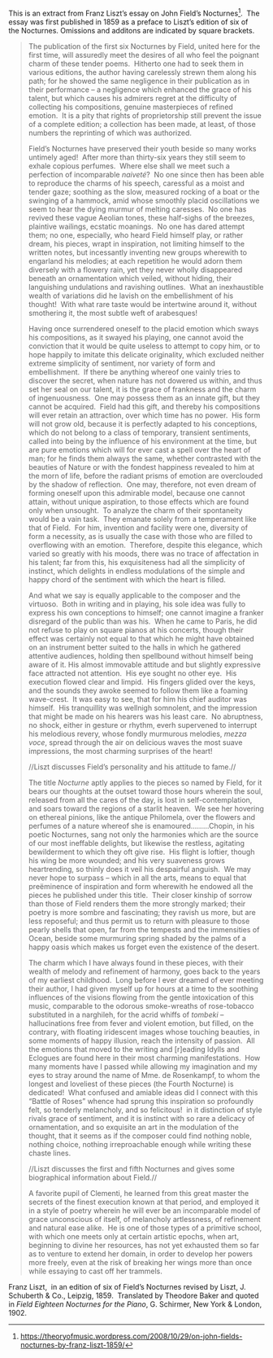 This is an extract from Franz Liszt’s essay on John Field’s Nocturnes[^1].  The essay was first published in 1859 as a preface to Liszt’s edition of six of the Nocturnes. Omissions and additons are indicated by square brackets.

> The publication of the first six Nocturnes by Field, united here for the first time, will assuredly meet the desires of all who feel the poignant charm of these tender poems.  Hitherto one had to seek them in various editions, the author having carelessly strewn them along his path; for he showed the same negligence in their publication as in their performance – a negligence which enhanced the grace of his talent, but which causes his admirers regret at the difficulty of collecting his compositions, genuine masterpieces of refined emotion.  It is a pity that rights of proprietorship still prevent the issue of a complete edition; a collection has been made, at least, of those numbers the reprinting of which was authorized.
> 
> Field’s Nocturnes have preserved their youth beside so many works untimely aged!  After more than thirty-six years they still seem to exhale copious perfumes.  Where else shall we meet such a perfection of incomparable _naiveté_?  No one since then has been able to reproduce the charms of his speech, caressful as a moist and tender gaze; soothing as the slow, measured rocking of a boat or the swinging of a hammock, amid whose smoothly placid oscillations we seem to hear the dying murmur of melting caresses.  No one has revived these vague Aeolian tones, these half-sighs of the breezes, plaintive wailings, ecstatic moanings.  No one has dared attempt them; no one, especially, who heard Field himself play, or rather dream, his pieces, wrapt in inspiration, not limiting himself to the written notes, but incessantly inventing new groups wherewith to engarland his melodies; at each repetition he would adorn them diversely with a flowery rain, yet they never wholly disappeared beneath an ornamentation which veiled, without hiding, their languishing undulations and ravishing outlines.  What an inexhaustible wealth of variations did he lavish on the embellishment of his thought!  With what rare taste would be intertwine around it, without smothering it, the most subtle weft of arabesques!
> 
> Having once surrendered oneself to the placid emotion which sways his compositions, as it swayed his playing, one cannot avoid the conviction that it would be quite useless to attempt to copy him, or to hope happily to imitate this delicate originality, which excluded neither extreme simplicity of sentiment, nor variety of form and embellishment.  If there be anything whereof one vainly tries to discover the secret, when nature has not dowered us within, and thus set her seal on our talent, it is the grace of frankness and the charm of ingenuousness.  One may possess them as an innate gift, but they cannot be acquired.  Field had this gift, and thereby his compositions will ever retain an attraction, over which time has no power.  His form will not grow old, because it is perfectly adapted to his conceptions, which do not belong to a class of temporary, transient sentiments, called into being by the influence of his environment at the time, but are pure emotions which will for ever cast a spell over the heart of man; for he finds them always the same, whether contrasted with the beauties of Nature or with the fondest happiness revealed to him at the morn of life, before the radiant prisms of emotion are overclouded by the shadow of reflection.  One may, therefore, not even dream of forming oneself upon this admirable model, because one cannot attain, without unique aspiration, to those effects which are found only when unsought.  To analyze the charm of their spontaneity would be a vain task.  They emanate solely from a temperament like that of Field.  For him, invention and facility were one, diversity of form a necessity, as is usually the case with those who are filled to overflowing with an emotion.  Therefore, despite this elegance, which varied so greatly with his moods, there was no trace of affectation in his talent; far from this, his exquisiteness had all the simplicity of instinct, which delights in endless modulations of the simple and happy chord of the sentiment with which the heart is filled.
> 
> And what we say is equally applicable to the composer and the virtuoso.  Both in writing and in playing, his sole idea was fully to express his own conceptions to himself; one cannot imagine a franker disregard of the public than was his.  When he came to Paris, he did not refuse to play on square pianos at his concerts, though their effect was certainly not equal to that which he might have obtained on an instrument better suited to the halls in which he gathered attentive audiences, holding then spellbound without himself being aware of it. His almost immovable attitude and but slightly expressive face attracted not attention.  His eye sought no other eye.  His execution flowed clear and limpid.  His fingers glided over the keys, and the sounds they awoke seemed to follow them like a foaming wave-crest.  It was easy to see, that for him his chief auditor was himself.  His tranquillity was wellnigh somnolent, and the impression that might be made on his hearers was his least care.  No abruptness, no shock, either in gesture or rhythm, everh supervened to interrupt his melodious revery, whose fondly murmurous melodies, _mezza voce_, spread through the air on delicious waves the most suave impressions, the most charming surprises of the heart!
> 
> //Liszt discusses Field’s personality and his attitude to fame.//
> 
> The title _Nocturne_ aptly applies to the pieces so named by Field, for it bears our thoughts at the outset toward those hours wherein the soul, released from all the cares of the day, is lost in self-contemplation, and soars toward the regions of a starlit heaven.  We see her hovering on ethereal pinions, like the antique Philomela, over the flowers and perfumes of a nature whereof she is enamoured………Chopin, in his poetic Nocturnes, sang not only the harmonies which are the source of our most ineffable delights, but likewise the restless, agitating bewilderment to which they oft give rise.  His flight is loftier, though his wing be more wounded; and his very suaveness grows heartrending, so thinly does it veil his despairful anguish.  We may never hope to surpass – which in all the arts, means to equal that preëminence of inspiration and form wherewith he endowed all the pieces he published under this title.  Their closer kinship of sorrow than those of Field renders them the more strongly marked; their poetry is more sombre and fascinating; they ravish us more, but are less reposeful; and thus permit us to return with pleasure to those pearly shells that open, far from the tempests and the immensities of Ocean, beside some murmuring spring shaded by the palms of a happy oasis which makes us forget even the existence of the desert.
> 
> The charm which I have always found in these pieces, with their wealth of melody and refinement of harmony, goes back to the years of my earliest childhood.  Long before I ever dreamed of ever meeting their author, I had given myself up for hours at a time to the soothing influences of the visions flowing from the gentle intoxication of this music, comparable to the odorous smoke-wreaths of rose-tobacco substituted in a narghileh, for the acrid whiffs of _tombeki_ – hallucinations free from fever and violent emotion, but filled, on the contrary, with floating iridescent images whose touching beauties, in some moments of happy illusion, reach the intensity of passion.  All the emotions that moved to the writing and [r]eading Idylls and Eclogues are found here in their most charming manifestations.  How many moments have I passed while allowing my imagination and my eyes to stray around the name of Mme. de Rosenkampf, to whom the longest and loveliest of these pieces (the Fourth Nocturne) is dedicated!  What confused and amiable ideas did I connect with this “Battle of Roses” whence had sprung this inspiration so profoundly felt, so tenderly melancholy, and so felicitous!  in it distinction of style rivals grace of sentiment, and it is instinct with so rare a delicacy of ornamentation, and so exquisite an art in the modulation of the thought, that it seems as if the composer could find nothing noble, nothing choice, nothing irreproachable enough while writing these chaste lines.
> 
> //Liszt discusses the first and fifth Nocturnes and gives some biographical information about Field.//
> 
> A favorite pupil of Clementi, he learned from this great master the secrets of the finest execution known at that period, and employed it in a style of poetry wherein he will ever be an incomparable model of grace unconscious of itself, of melancholy artlessness, of refinement and natural ease alike.  He is one of those types of a primitive school, with which one meets only at certain artistic epochs, when art, beginning to divine her resources, has not yet exhausted them so far as to venture to extend her domain, in order to develop her powers more freely, even at the risk of breaking her wings more than once while essaying to cast off her trammels.

Franz Liszt,  in an edition of six of Field’s Nocturnes revised by Liszt, J. Schuberth & Co., Leipzig, 1859.  Translated by Theodore Baker and quoted in _Field Eighteen Nocturnes for the Piano_, G. Schirmer, New York & London, 1902.

[^1]: https://theoryofmusic.wordpress.com/2008/10/29/on-john-fields-nocturnes-by-franz-liszt-1859/